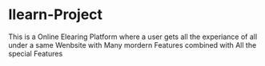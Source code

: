 # Ilearn-Project

This is a Online Elearing Platform where a user gets all the experiance of all under a same Wenbsite with Many mordern Features combined with All the special Features
